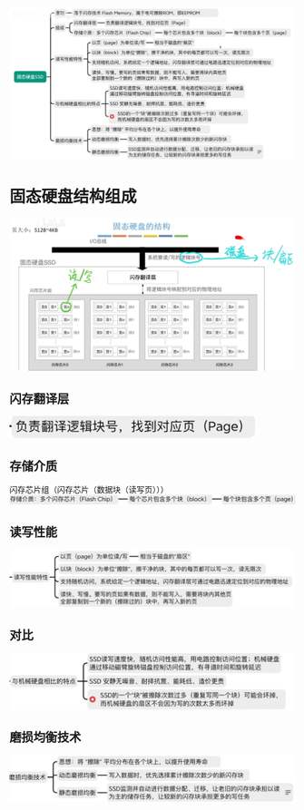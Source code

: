 


![输入图片说明](/imgs/2025-08-09/5sHed8EetcFhSlwk.png)

# 固态硬盘结构组成
![输入图片说明](/imgs/2025-08-09/LUGofQzmrLPs6gP3.png)
## 闪存翻译层
![输入图片说明](/imgs/2025-08-09/PifAPnnTDaSyafTB.png)
## 存储介质
闪存芯片组（闪存芯片（数据块（读写页）））
![输入图片说明](/imgs/2025-08-09/miRKQvuqNFAEWmE2.png)

## 读写性能
![输入图片说明](/imgs/2025-08-09/hxmoEwXLtqjMLuO1.png)
## 对比
![输入图片说明](/imgs/2025-08-09/0UJ2FQK66MfezEa7.png)
## 磨损均衡技术
![输入图片说明](/imgs/2025-08-09/kKDNPIIQJiEPE1Zt.png)
<!--stackedit_data:
eyJoaXN0b3J5IjpbMTM5ODQ3NDU0M119
-->